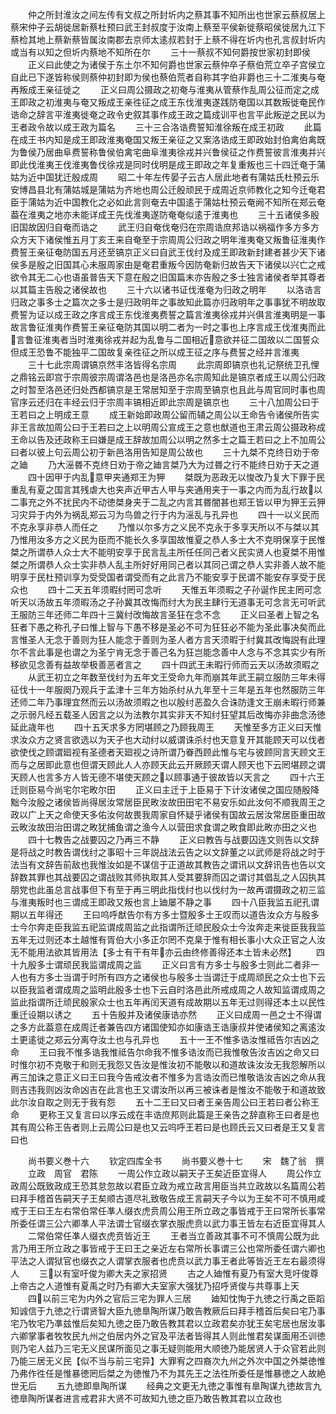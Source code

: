 <!-- { "loadSidebar": true } -->
　　仲之所封淮汝之间左传有文叔之所封圻内之蔡其事不知所出也世家云蔡叔居上蔡宋仲子云胡徙居新蔡杜预曰武王封叔度于汝南上蔡至平侯新徙蔡昭侯徙居九江下蔡检其地上蔡新蔡皆属汝南郡去京师太逺叔若封于上蔡不得在圻内也孔言叔封圻内或当有以知之但圻内蔡地不知所在尔
　　三十一蔡叔不知何爵按世家初封即侯
　　正义曰此使之为诸侯于东土尔不知何爵也世家云蔡仲卒子蔡伯荒立卒子宫侯立自此已下遂皆称侯则蔡仲初封即为侯也蔡伯荒者自称其字伯非爵也三十二淮夷与奄再叛成王亲征徙之
　　正义曰周公摄政之初奄与淮夷从管蔡作乱周公征而定之成王即政之初淮夷与奄又叛成王亲徃征之成王东伐淮夷遂践防奄国以其数叛徙奄民作诰命之辞言平淮夷徙奄之政令史叙其事作成王政之篇成训平也言平此叛逆之民以为王者政令故以成王政为篇名
　　三十三合洛诰费誓知淮徐叛在成王初政
　　此篇在成王书内知是成王即政淮夷奄国又叛王亲征之又案洛诰成王即政始封伯禽伯禽既为鲁侯乃居曲阜费誓称鲁侯伯禽宅曲阜淮夷徐戎并兴鲁侯征之作费誓彼言淮夷并兴即此伐淮夷王伐淮夷鲁伐徐戎是同时伐明是成王即政之年复重叛也三十四迁奄于蒲姑为近中国犹迁殷成周
　　昭二十年左传晏子云古人居此地者有蒲姑氏杜预云乐安博昌县北有蒲姑城是蒲姑为齐地也周公迁殷顽民于成周近京师教化之知今迁奄君臣于蒲姑为近中国教化之必如此言则奄去中国逺于蒲姑杜预云奄阙不知所在郑云奄葢在淮夷之地亦未能详成王先伐淮夷遂防奄奄似逺于淮夷也
　　三十五诸侯多殷旧国故因归自奄而诰之
　　武王归自奄伐奄归在宗周诰庶邦诰以祸福作多方多方众方天下诸侯惟五月丁亥王来自奄至于宗周周公归政之明年淮夷奄又叛鲁征淮夷作费誓王亲征奄防国五月还至镐京正义曰自武王伐纣及成王即政新封建者甚少天下诸侯多是殷之旧国其心未服周家由是奄君重叛今因防奄新归故告天下诸侯以兴亡之戒欲令其无二心也语虽普告天下意在殷之旧国篇末亦告殷之多士独言诸侯者举其尊者以其篇主告殷之诸侯故也
　　三十六以诸书证伐淮奄为归政之明年
　　以洛诰言归政之事多士之篇次之多士是归政明年之事故知此篇亦归政明年之事事犹不明故取费誓为证以成王政之序言成王东伐淮夷费誓之篇言淮夷徐戎并兴俱言淮夷明是一事故言鲁征淮夷作费誓王亲征奄防其国以明二者为一时之事也上序言成王伐淮夷而此言鲁征淮夷者当时淮夷徐戎并起为乱鲁与二国相近意欲并征二国故以二国誓众但成王恐鲁不能独平二国故复亲徃征之所以成王征之序与费誓之经并言淮夷
　　三十七此宗周谓镐京然丰洛皆得名宗周
　　此宗周即镐京也礼记祭统卫孔悝之鼎铭云即宫于宗周彼宗周谓洛邑也是洛邑亦名宗周知此是镐京者成王以周公归政之时暂至洛邑还归处西都镐京是王常居知至于宗周至镐京也且此与周官同时事也周官序云还归在丰经云归于宗周丰镐相近即此宗周是镐京也
　　三十八加周公曰于王若曰之上明成王意
　　成王新始即政周公留而辅之周公以王命告令诸侯所告实非王言故加周公曰于王若曰之上以明周公宣成王之意也猷道也王肃云周公摄政称成王命以告及还政称王曰嫌是成王辞故加周公以明之然多士之篇王若曰之上不加周公曰者以彼上句云周公初于新邑洛用告知是周公故也
　　三十九桀不克终日劝于帝之廸
　　乃大滛昬不克终日劝于帝之廸言桀乃大为过昬之行不能终日劝于天之道
　　四十因甲于内乱意甲夹通郑王为狎
　　桀既为恶政无以悛改乃复大下罪于民重乱有夏之国言其残虐大也夹声近甲古人甲与夹通用夹于一事之内而为乱行故以二事充之外不扰民内不动徳桀身夹于二乱之内言其昬闇甚也郑王皆以甲为狎王云狎习灾异于内外为祸乱郑云习为鸟兽之行于内为滛乱与孔异也
　　四十一以义民而不克永享非恭人而任之
　　乃惟以尔多方之义民不克永于多享天所以不与桀以其乃惟用汝多方之义民为臣而不能长久多享国故惟夏之恭人多士大不克明保享于民惟桀之所谓恭人众士大不能明安享于民言乱主所任任同己者义民实贤人也夏桀不用惟桀之所谓恭人众士实非恭人乱主所好好用同己者以其同己谓之恭人实非善人故不能明享于民杜预训享为受受国者谓受而有之此言乃不能安享于民谓不能安存享受于民众也
　　四十二天五年须暇纣罔可念听
　　天惟五年须暇之子孙诞作民主罔可念听天以汤故五年须暇汤之子孙冀其改悔而纣大为民主肆行无道事无可念言无可听武王服防三年还师二年四十三冀纣改悔故言圣狂在念不念
　　正义曰圣者上智之名狂者下愚之称孔子曰惟上智与下愚不移是圣必不可为狂狂必不能为圣此事决矣而此言惟圣人无念于善则为狂人能念于善则为圣人者方言天须暇于纣冀其改悔説有此理尔不言此事是也谓之为圣宁肯无念于善己名为狂岂能念善中人念与不念其实少有所移欲见念善有益故举极善恶者言之
　　四十四武王未暇行师而云天以汤故须暇之
　　从武王初立之年数至伐纣为五年文王受命九年而崩其年武王嗣立服防三年未得征伐十一年服阕乃观兵于孟津十三年方始杀纣从九年至十三年是五年也然服防三年还师二年乃事理宜然而云以汤故须暇之也以殷纣恶盈久合诛防逢文王崩未暇行师兼之示弱凡经五载圣人因言之以为法教尔其实非天不知纣狂望其后改悔亦非曲念汤徳延此歳年也
　　四十五天求多方罔堪顾之乃顾我周王
　　天惟至多方正义曰天惟求汝众方之贤言欲选以为天子也大动纣以威谓诛杀纣也天意复开其能顾天可以伐者欲使伐之顾谓廻视有圣德者天廻视之诗所谓乃眷西顾此惟与宅与彼顾同言天顾文王而与之居即此意也但谓天顾此人人亦顾天此云开厥顾天谓人顾天也下云罔堪顾之谓天顾人也言多方人皆无德不堪使天顾之以顾事通于彼故皆以天言之
　　四十六王迁则臣易今尚宅尔宅畋尔田
　　正义曰主迁于上臣易于下计汝诸侯之国应随殷降黜今汝殷之诸侯皆尚得居汝常居臣民畋汝故田田宅不易安乐如此汝何不顺我周王之政以广上天之命使天多佑汝何故畏我周家自怀疑乎诸侯有国故云居汝常居臣重田故云畋汝故田治田谓之畋犹捕鱼谓之渔今人以营田求食谓之畋食即此畋亦田之义也
　　四十七教告之战要囚之乃再三不静
　　正义曰教告与战要囚连文则告以文辞是将战之时教告谓伐纣之事昭十三年説战法云告之以文辞董之以武师是将战之时于法当有文辞告前敌也我惟汝如是不谋信于正道故其教告之谓讯以文辞讯告也告以文辞数其罪也其战要囚之谓战败其师执取其人受其要辞而囚之谓讨其倡乱之人囚执其朋党也此虽总言战事但下有至于再三明此指伐纣也以伐纣为一故再谓摄政之初三监与淮夷叛时也三谓成王即政又叛也言上廸屡不静之事
　　四十八臣我监五祀孔谓期以五年得还
　　王曰呜呼猷告尔有方多士暨殷多士王叹而以道告汝众方与殷多士今尔奔走臣我监五祀监谓成周监之此指谓所迁顽民殷众士今汝奔走来徙臣我我监五年无过则还本土越惟有胥伯大小多正尔罔不克臬于惟有相长事小大众正官之人汝无不能用法欲其皆用法【多士有干有年亦云由终修善得还本土皆未必然】
　　四十九殷多士谓顽民我监谓成周之监
　　正义曰言有方多士与殷多士则此二者非一人也有方多士当谓于时所有四方之诸侯也与殷多士当谓迁于成周顽民之众士也下云以臣我监者谓成周之监明此殷多士也下云自时洛邑此所戒成周之人故知监谓成周之监此指谓所迁顽民殷家众士也五年再闰天道有成故期以五年无过则得还本土以民性重迁设期以诱之
　　五十告殷并及诸侯康诰亦然
　　正义曰成周一邑之士不得谓之多方此葢意在成周迁者兼告四方诸国使知亦如康诰王诰康叔并使诸侯知之离逺汝土更逺徙之郑云分离夺汝土也与孔异也
　　五十一王不惟多诰汝惟祗告尔吉凶之命
　　王曰我不惟多诰我惟祗告尔命我不惟多诰汝而已我惟敬告汝吉凶之命又曰时惟尔初不克敬于和则无我怨又告汝是惟汝初不能敬以和道故诛汝汝无我怨解所以再三加诛之意正义曰王曰我今告戒汝者不惟多为言诰汝而已惟敬诰汝吉凶之命从我则吉违我则凶汝命凶吉在此言也王又谓汝所以再三被诛者是惟汝不能敬于和道故致此尔汝自取之则无于我有怨
　　五十二王曰又曰者王亲告周公曰王若曰者公称王命
　　更称王又复言曰以序云成在丰诰庶邦则此篇是王亲告之辞直称王曰者是也其有周公称王告者则上云周公曰是也又云呜呼王若曰是也顾氏云又曰者是王又复言曰也

　　尚书要义巻十六
　　钦定四库全书
　　尚书要义巻十七
　　宋　魏了翁　撰
　　立政　周官　君陈
　　一周公作立政以嗣天子王矣近臣宜得人
　　周公作立政周公既致政成王恐其怠忽故以君臣立政为戒立政言用臣当共立政故以名篇周公若曰拜手稽首告嗣天子王矣顺古道尽礼致敬告成王言嗣天子今以为王矣不可不慎用咸戒于王曰王左右常伯常任凖人缀衣虎贲周公用王所立政之事皆戒于王曰常所长事常所委任谓三公六卿凖人平法谓士官缀衣掌衣服虎贲以武力事王皆左右近臣宜得其人
　　二常伯常任凖人缀衣虎贲皆近王
　　王者当立善政其事不可不慎周公既为此言乃用王所立政之事皆戒于王曰王之亲近左右常所长事谓三公也常所委任谓六卿也平法之人谓狱官也缀衣之人谓掌衣服者也虎贲以武力事王者此等皆近王左右最须得人
　　三以有室吁俊为卿大夫之家招贤
　　古之人廸惟有夏乃有室大竞吁俊尊上帝古之人道惟有夏禹之时乃有卿大夫室家大强犹乃招呼贤俊与共尊事上天
　　四以前三宅为内外之官后三宅为罪人三居
　　廸知忱恂于九徳之行禹之臣蹈知诚信于九徳之行谓贤智大臣九徳臯陶所谋乃敢告教厥后曰拜手稽首后矣曰宅乃事宅乃牧宅乃凖兹惟后矣知九徳之臣乃敢告教其君以立政君矣亦犹王矣宅居也居汝事六卿掌事者牧牧民九州之伯居内外之官及平法者皆得其人则此惟君矣谋面用丕训徳则乃宅人兹乃三宅无义民谋所面见之事无疑则能用大顺徳乃能居贤人于众官若此则乃能三居无义民【似不当与前三宅异】大罪宥之四裔次九州之外次中国之外桀徳惟乃弗作徃任是惟暴徳罔后桀之为徳惟乃不为其先王之法徃所委任是惟暴徳之人故絶世无后
　　五九徳即臯陶所谋
　　经典之文更无九徳之事惟有臯陶谋九徳故言九徳臯陶所谋者进言戒君非大贤不可故知九徳之臣乃敢告教其君以立政也
